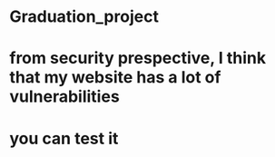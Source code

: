 # Graduation_project
# from security prespective, I think that my website has a lot of vulnerabilities 
# you can test it 
